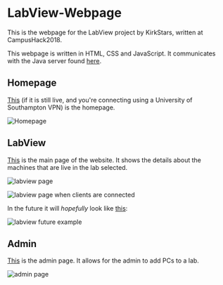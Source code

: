 # LabView-Webpage
This is the webpage for the LabView project by KirkStars, written at CampusHack2018.

This webpage is written in HTML, CSS and JavaScript. It communicates with the Java server found [here](https://github.com/BreD1810/LabView-Server).

## Homepage
[This](http://labview.me/) (if it is still live, and you're connecting using a University of Southampton VPN) is the homepage.

![Homepage](https://i.imgur.com/SRVGzn4.png)

## LabView
[This](http://labview.me/labview) is the main page of the website. It shows the details about the machines that are live in the lab selected.

![labview page](https://i.imgur.com/FFrsdpd.png)

![labview page when clients are connected](https://i.imgur.com/LiNfUIH.png)

In the future it will *hopefully* look like [this](http://labview.me/tableexample):

![labview future example](https://i.imgur.com/Z3EFQb3.png)

## Admin
[This](http://labview.me/admin) is the admin page. It allows for the admin to add PCs to a lab.

![admin page](https://i.imgur.com/7I7lKVK.png)
